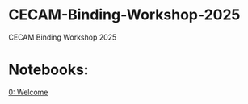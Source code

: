 # CECAM-Binding-Workshop-2025
CECAM Binding Workshop 2025

# Notebooks:
[0: Welcome](https://colab.research.google.com/github/timmonspatrick/CECAM-Binding-Workshop-2025/blob/main/notebooks/0_Welcome.ipynb?copy=true)
